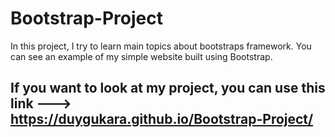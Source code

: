# Bootstrap-Project
In this project, I try to learn main topics about bootstraps framework. You can see an example of my simple website built using Bootstrap.

## If you want to look at my project, you can use this link ---> https://duygukara.github.io/Bootstrap-Project/
